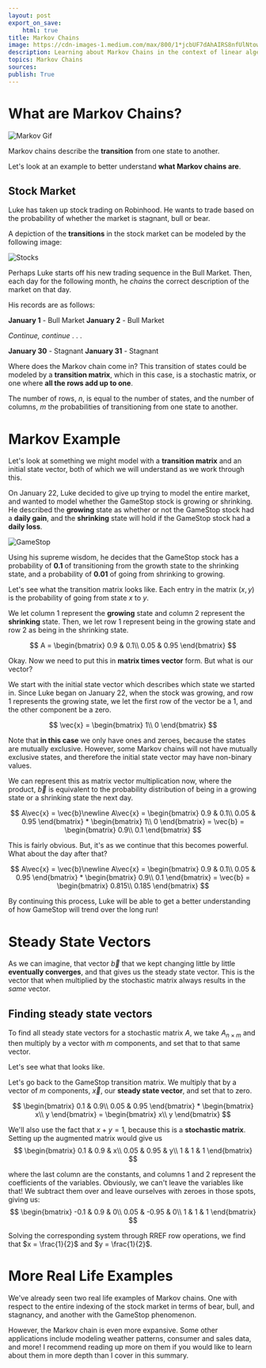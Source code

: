 ```yaml
---
layout: post
export_on_save:
    html: true
title: Markov Chains
image: https://cdn-images-1.medium.com/max/800/1*jcbUF7dAhAIRS8nfUlNtow.gif
description: Learning about Markov Chains in the context of linear algebra
topics: Markov Chains
sources: 
publish: True
---
```


# What are Markov Chains?

![Markov Gif](https://miro.medium.com/max/516/1*jcbUF7dAhAIRS8nfUlNtow.gif)

Markov chains describe the **transition** from one state to another. 

Let's look at an example to better understand **what Markov chains are**. 

## Stock Market

Luke has taken up stock trading on Robinhood. He wants to trade based on the probability of whether the market is stagnant, bull or bear.

A depiction of the **transitions** in the stock market can be modeled by the following image: 

![Stocks](https://miro.medium.com/max/400/1*oqBd8eLkXyU-h0AhV-m73w.png)

Perhaps Luke starts off his new trading sequence in the Bull Market. Then, each day for the following month, he *chains* the correct description of the market on that day. 

His records are as follows: 

**January 1** - Bull Market 
**January 2** - Bull Market

*Continue, continue* . . . 

**January 30** - Stagnant
**January 31** - Stagnant

Where does the Markov chain come in? This transition of states could be modeled by a **transition matrix**, which in this case, is a <span class="red">stochastic matrix</span>, or one where **all the rows add up to one**. 

The number of rows, $n$, is equal to the number of states, and the number of columns, $m$ the probabilities of transitioning from one state to another.

# Markov Example 

Let's look at something we might model with a **transition matrix** and an <span class="red">initial state vector</span>, both of which we will understand as we work through this. 

On January 22, Luke decided to give up trying to model the entire market, and wanted to model whether the GameStop stock is growing or shrinking. He described the **growing** state as whether or not the GameStop stock had a **daily gain**, and the **shrinking** state will hold if the GameStop stock had a **daily loss**. 

![GameStop](https://images.mktw.net/im-290050?width=1260&size=1.7728531855955678)

Using his supreme wisdom, he decides that the GameStop stock has a probability of **0.1** of transitioning from the growth state to the shrinking state, and a probability of **0.01** of going from shrinking to growing. 

Let's see what the transition matrix looks like. Each entry in the matrix $(x, y)$ is the probability of going from state $x$ to $y$.

We let column 1 represent the **growing** state and column 2 represent the **shrinking** state. Then, we let row 1 represent being in the growing state and row 2 as being in the shrinking state. 

$$
A = 
\begin{bmatrix} 
0.9 & 0.1\\
0.05 & 0.95
\end{bmatrix}
$$

Okay. Now we need to put this in **matrix times vector** form. But what is our vector?

We start with the <span class="red">initial state vector</span> which describes which state we started in. Since Luke began on January 22, when the stock was growing, and row 1 represents the growing state, we let the first row of the vector be a 1, and the other component be a zero. 

$$
\vec{x} = \begin{bmatrix} 
1\\
0
\end{bmatrix}
$$

Note that **in this case** we only have ones and zeroes, because the states are <span class="red">mutually exclusive</span>. However, some Markov chains will not have mutually exclusive states, and therefore the initial state vector may have non-binary values. 

We can represent this as matrix vector multiplication now, where the product, $\vec{b}$ is equivalent to the probability distribution of being in a growing state or a shrinking state the next day. 

$$
A\vec{x} = \vec{b}\newline
A\vec{x} =  \begin{bmatrix} 
0.9 & 0.1\\
0.05 & 0.95
\end{bmatrix} * \begin{bmatrix} 
1\\
0
\end{bmatrix} = \vec{b} = \begin{bmatrix} 
0.9\\
0.1
\end{bmatrix} 
$$

This is fairly obvious. But, it's as we continue that this becomes powerful. What about the day after that? 

$$
A\vec{x} = \vec{b}\newline
A\vec{x} =  \begin{bmatrix} 
0.9 & 0.1\\
0.05 & 0.95
\end{bmatrix} * \begin{bmatrix} 
0.9\\
0.1
\end{bmatrix} = \vec{b} = \begin{bmatrix} 
0.815\\
0.185
\end{bmatrix} 
$$

By continuing this process, Luke will be able to get a better understanding of how GameStop will trend over the long run! 

# Steady State Vectors 

As we can imagine, that vector $\vec{b}$ that we kept changing little by little **eventually converges**, and that gives us the <span class="red">steady state vector</span>.  This is the vector that when multiplied by the stochastic matrix always results in the *same* vector. 

## Finding steady state vectors 

To find all steady state vectors for a stochastic matrix $A$, we take $A_{n \times m}$ and then multiply by a vector with $m$ components, and set that to that same vector. 

Let's see what that looks like. 

Let's go back to the GameStop transition matrix. We multiply that by a vector of $m$ components, $\vec{x}$, our **steady state vector**, and set that to zero. 

$$
\begin{bmatrix} 
0.1 & 0.9\\
0.05 & 0.95
\end{bmatrix} * 
\begin{bmatrix} x\\
y
\end{bmatrix} = \begin{bmatrix} x\\
y
\end{bmatrix} 
$$

We'll also use the fact that $x + y = 1$, because this is a **stochastic matrix**. Setting up the augmented matrix would give us
$$
\begin{bmatrix} 
0.1 & 0.9 & x\\
0.05 & 0.95 & y\\
1 & 1 & 1
\end{bmatrix}
$$

where the <span class="red">last column</span> are the constants, and columns 1 and 2 represent the coefficients of the variables. Obviously, we can't leave the variables like that! We subtract them over and leave ourselves with zeroes in those spots, giving us: 
$$
\begin{bmatrix} 
-0.1 & 0.9 & 0\\
0.05 & -0.95 & 0\\
1 & 1 & 1
\end{bmatrix}
$$

Solving the corresponding system through RREF row operations, we find that $x = \frac{1}{2}$ and $y = \frac{1}{2}$.

# More Real Life Examples 

We've already seen two real life examples of Markov chains. One with respect to the entire indexing of the stock market in terms of bear, bull, and stagnancy, and another with the GameStop phenomenon. 

However, the Markov chain is even more expansive. Some other applications include modeling weather patterns, consumer and sales data, and more! I recommend reading up more on them if you would like to learn about them in more depth than I cover in this summary. 


